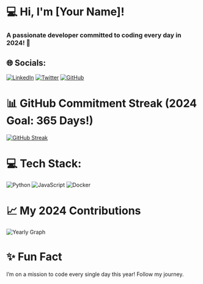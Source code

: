 # 💻 Hi, I'm [Your Name]! 
### A passionate developer committed to coding every day in 2024! 🚀

## 🌐 Socials:
[![LinkedIn](https://img.shields.io/badge/LinkedIn-0077B5?style=for-the-badge&logo=linkedin&logoColor=white)](https://linkedin.com/in/yourprofile)
[![Twitter](https://img.shields.io/badge/Twitter-1DA1F2?style=for-the-badge&logo=twitter&logoColor=white)](https://twitter.com/yourhandle)
[![GitHub](https://img.shields.io/badge/GitHub-100000?style=for-the-badge&logo=github&logoColor=white)](https://github.com/yourusername)

# 📊 GitHub Commitment Streak (2024 Goal: 365 Days!)
[![GitHub Streak](https://streak-stats.demolab.com?user=yourusername&theme=dark&mode=weekly&fire=DD2727&ring=52DD27&currStreakLabel=52DD27)](https://git.io/streak-stats)

# 💻 Tech Stack:
![Python](https://img.shields.io/badge/python-3670A0?style=for-the-badge&logo=python&logoColor=ffdd54) 
![JavaScript](https://img.shields.io/badge/javascript-%23323330.svg?style=for-the-badge&logo=javascript&logoColor=%23F7DF1E)
![Docker](https://img.shields.io/badge/docker-%230db7ed.svg?style=for-the-badge&logo=docker&logoColor=white)

# 📈 My 2024 Contributions
![Yearly Graph](https://ghchart.rshah.org/yourusername)

# ✨ Fun Fact
I’m on a mission to code every single day this year! Follow my journey.

